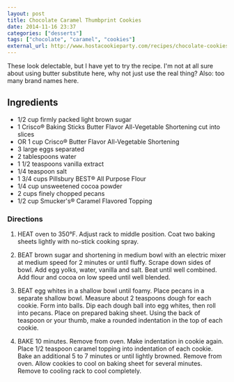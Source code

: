 ```yaml
---
layout: post
title: Chocolate Caramel Thumbprint Cookies
date: 2014-11-16 23:37
categories: ["desserts"]
tags: ["chocolate", "caramel", "cookies"]
external_url: http://www.hostacookieparty.com/recipes/chocolate-cookies/chocolate-caramel-thumbprint-cookies
---
```


These look delectable, but I have yet to try the recipe. I'm not at
all sure about using butter substitute here, why not just use the real
thing? Also: too many brand names here.

## Ingredients

-  1/2 cup firmly packed light brown sugar
-  1 Crisco® Baking Sticks Butter Flavor All-Vegetable Shortening cut
   into slices
-  OR 1 cup Crisco® Butter Flavor All-Vegetable Shortening
-  3 large eggs separated
-  2 tablespoons water
-  1 1/2 teaspoons vanilla extract
-  1/4 teaspoon salt
-  1 3/4 cups Pillsbury BEST® All Purpose Flour
-  1/4 cup unsweetened cocoa powder
-  2 cups finely chopped pecans
-  1/2 cup Smucker's® Caramel Flavored Topping

### Directions

1.  HEAT oven to 350°F. Adjust rack to middle position. Coat two baking
    sheets lightly with no-stick cooking spray.

2.  BEAT brown sugar and shortening in medium bowl with an electric
    mixer at medium speed for 2 minutes or until fluffy. Scrape down
    sides of bowl. Add egg yolks, water, vanilla and salt. Beat until
    well combined. Add flour and cocoa on low speed until well blended.

3.  BEAT egg whites in a shallow bowl until foamy. Place pecans in a
    separate shallow bowl. Measure about 2 teaspoons dough for each
    cookie. Form into balls. Dip each dough ball into egg whites, then
    roll into pecans. Place on prepared baking sheet. Using the back of
    teaspoon or your thumb, make a rounded indentation in the top of
    each cookie.

4.  BAKE 10 minutes. Remove from oven. Make indentation in cookie again.
    Place 1/2 teaspoon caramel topping into indentation of each cookie.
    Bake an additional 5 to 7 minutes or until lightly browned. Remove
    from oven. Allow cookies to cool on baking sheet for several
    minutes. Remove to cooling rack to cool completely.

